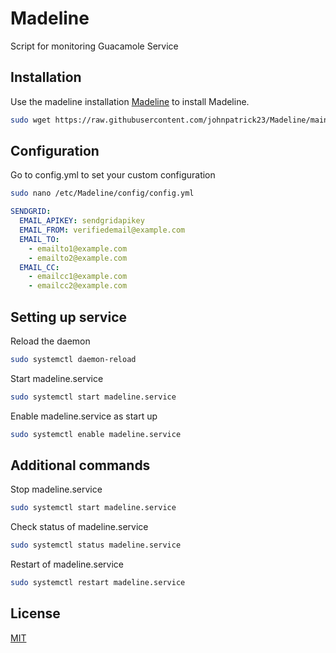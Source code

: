 
# Madeline

Script for monitoring Guacamole Service

## Installation
Use the madeline installation [Madeline](https://github.com/johnpatrick23/Madeline/blob/main/install/madeline.sh) to install Madeline.

```bash
sudo wget https://raw.githubusercontent.com/johnpatrick23/Madeline/main/install/madeline.sh -O - | bash
```

## Configuration
Go to config.yml to set your custom configuration
```bash
sudo nano /etc/Madeline/config/config.yml
```

```yml
SENDGRID:
  EMAIL_APIKEY: sendgridapikey
  EMAIL_FROM: verifiedemail@example.com
  EMAIL_TO:
    - emailto1@example.com
    - emailto2@example.com
  EMAIL_CC:
    - emailcc1@example.com
    - emailcc2@example.com
```
## Setting up service
Reload the daemon
```bash
sudo systemctl daemon-reload
```
Start madeline.service
```bash
sudo systemctl start madeline.service
```
Enable madeline.service as start up
```bash
sudo systemctl enable madeline.service
```
## Additional commands
Stop madeline.service
```bash
sudo systemctl start madeline.service
```
Check status of madeline.service
```bash
sudo systemctl status madeline.service
```
Restart of madeline.service
```bash
sudo systemctl restart madeline.service
```

## License
[MIT](https://choosealicense.com/licenses/mit/)
